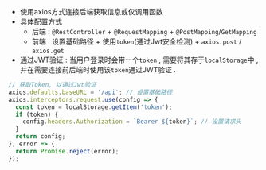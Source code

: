 

+ 使用axios方式连接后端获取信息或仅调用函数
+ 具体配置方式
  + 后端 :  `@RestController` + `@RequestMapping`  + `@PostMapping`/`GetMapping`
  + 前端 : 设置基础路径 + 使用`token`(通过Jwt安全检测) + `axios.post` / `axios.get`
+ 通过JWT验证 : 当用户登录时会带一个`token` , 需要将其存于`localStorage`中 , 并在需要连接前后端时使用该`token`通过JWT验证 . 

```javascript
// 获取Token, 以通过Jwt验证
axios.defaults.baseURL = '/api'; // 设置基础路径
axios.interceptors.request.use(config => {
  const token = localStorage.getItem('token');
  if (token) {
    config.headers.Authorization = `Bearer ${token}`; // 设置请求头
  }
  return config;
}, error => {
  return Promise.reject(error);
});
```


